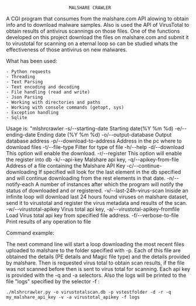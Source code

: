                             MALSHARE CRAWLER

A CGI program that consumes from the malshare.com API alowing to obtain info and to download malware samples.
Also is used the API of VirusTotal to obtain results of antivirus scannings on those files. One of the functions
developed on this project download the files on malshare.com and submit it to virustotal for scanning on a eternal loop
so can be studied whats the effectiveness of those antivirus on new malwares.

What has been used:
   
    - Python requests
    - Threading
    - Text Parsing
    - Text encoding and decoding
    - File handling (read and write)
    - Json Parsing
    - Working with directories and paths
    - Working with console commands (getopt, sys)
    - Exception handling
    - Sqlite
     
     
Usage is: "mlshrcrawler -s/--starting-date Starting date(%Y %m %d) -e/--ending-date Ending date (%Y %m %d)
                         -o/--output-database Output database address -p/--download-to-address Address in the pc
                          where to download files -t/--file-type Filter for type of file -h/--help
                          -d/--download This option will enable the download.
                          -r/--register This option will enable the register into db -k/--api-key Malshare api key,
                          -q/--apikey-from-file Address of a file containing the Malshare API Key
                          -c/--continue-downloading If specified will look for the last element in the db specified
                          and will continue downloading from the rest elements in that date. -n/--notify-each A number
                          of instances after which the program will notify the status of downloaded and or registered.
                          -v/--last-24h-virus-scan Iniside an infinite loop will download last 24 hours found viruses
                          on malshare dataset, send it to virustotal and register the virus metadata and  results of
                          the scan. -w/--virustotal-apikey Virus total api key, -a/--virustotal-apikey-fromfile Load
                          Virus total api key from specified file address.
                          -f/--verbose-to-file Print results of any operation to file
                          
Command example:

The next command line will start a loop downloading the most recent files uploaded to malshare to the folder specified with -p.
Each of this file are obtained the details (PE details and Magic file type) and the details provided by malshare.
Then is requested virus total to obtain scan results, if the file was not scanned before then is sent to virus total for scanning.
Each api key is provided with the -q and -a selectors. Also the logs will be printed to the file "logs" specified by the selector -f :
    
    ./mlshrcrawler.py -o virustotalscan.db -p vstestfolder -d -r -q my_malshare_api_key -v -a virustotal_apikey -f logs
 
